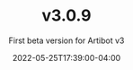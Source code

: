 ---
title: "v3.0.9"
type: "changelog"
date: 2022-05-25T17:39:00-04:00
subtitle: "First beta version for Artibot v3"
image: ""
---